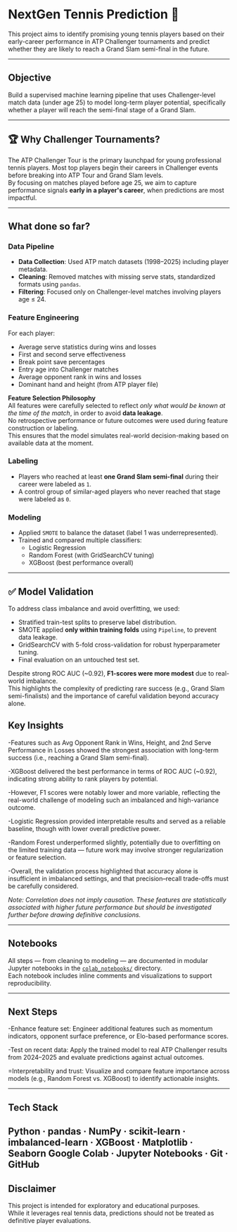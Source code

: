 # NextGen Tennis Prediction 🎾

This project aims to identify promising young tennis players based on their early-career performance in ATP Challenger tournaments and predict whether they are likely to reach a Grand Slam semi-final in the future.

---

## Objective

Build a supervised machine learning pipeline that uses Challenger-level match data (under age 25) to model long-term player potential, specifically whether a player will reach the semi-final stage of a Grand Slam.

---

## 🏆 Why Challenger Tournaments?

The ATP Challenger Tour is the primary launchpad for young professional tennis players. Most top players begin their careers in Challenger events before breaking into ATP Tour and Grand Slam levels.  
By focusing on matches played before age 25, we aim to capture performance signals **early in a player's career**, when predictions are most impactful.

---

## What done so far?

### Data Pipeline

- **Data Collection**: Used ATP match datasets (1998–2025) including player metadata.
- **Cleaning**: Removed matches with missing serve stats, standardized formats using `pandas`.
- **Filtering**: Focused only on Challenger-level matches involving players age ≤ 24.

### Feature Engineering

For each player:
- Average serve statistics during wins and losses
- First and second serve effectiveness
- Break point save percentages
- Entry age into Challenger matches
- Average opponent rank in wins and losses
- Dominant hand and height (from ATP player file)

**Feature Selection Philosophy**  
All features were carefully selected to reflect *only what would be known at the time of the match*, in order to avoid **data leakage**.  
No retrospective performance or future outcomes were used during feature construction or labeling.  
This ensures that the model simulates real-world decision-making based on available data at the moment.

### Labeling

- Players who reached at least **one Grand Slam semi-final** during their career were labeled as `1`.
- A control group of similar-aged players who never reached that stage were labeled as `0`.

### Modeling

- Applied `SMOTE` to balance the dataset (label 1 was underrepresented).
- Trained and compared multiple classifiers:
  - Logistic Regression
  - Random Forest (with GridSearchCV tuning)
  - XGBoost (best performance overall)

---
## ✅ Model Validation

To address class imbalance and avoid overfitting, we used:

- Stratified train-test splits to preserve label distribution.
- SMOTE applied **only within training folds** using `Pipeline`, to prevent data leakage.
- GridSearchCV with 5-fold cross-validation for robust hyperparameter tuning.
- Final evaluation on an untouched test set.

Despite strong ROC AUC (~0.92), **F1-scores were more modest** due to real-world imbalance.  
This highlights the complexity of predicting rare success (e.g., Grand Slam semi-finalists) and the importance of careful validation beyond accuracy alone.

## Key Insights
-Features such as Avg Opponent Rank in Wins, Height, and 2nd Serve Performance in Losses showed the strongest association with long-term success (i.e., reaching a Grand Slam semi-final).

-XGBoost delivered the best performance in terms of ROC AUC (~0.92), indicating strong ability to rank players by potential.

-However, F1 scores were notably lower and more variable, reflecting the real-world challenge of modeling such an imbalanced and high-variance outcome.

-Logistic Regression provided interpretable results and served as a reliable baseline, though with lower overall predictive power.

-Random Forest underperformed slightly, potentially due to overfitting on the limited training data — future work may involve stronger regularization or feature selection.

-Overall, the validation process highlighted that accuracy alone is insufficient in imbalanced settings, and that precision–recall trade-offs must be carefully considered.


 _Note: Correlation does not imply causation. These features are statistically associated with higher future performance but should be investigated further before drawing definitive conclusions._

---

##  Notebooks

All steps — from cleaning to modeling — are documented in modular Jupyter notebooks in the [`colab_notebooks/`](colab_notebooks/) directory.  
Each notebook includes inline comments and visualizations to support reproducibility.

---

##  Next Steps

-Enhance feature set: Engineer additional features such as momentum indicators, opponent surface preference, or Elo-based performance scores.

-Test on recent data: Apply the trained model to real ATP Challenger results from 2024–2025 and evaluate predictions against actual outcomes.

=Interpretability and trust: Visualize and compare feature importance across models (e.g., Random Forest vs. XGBoost) to identify actionable insights.

---

##  Tech Stack
Python · pandas · NumPy · scikit-learn · imbalanced-learn · XGBoost · Matplotlib · Seaborn
Google Colab · Jupyter Notebooks · Git · GitHub
---

##  Disclaimer

This project is intended for exploratory and educational purposes.  
While it leverages real tennis data, predictions should not be treated as definitive player evaluations.
